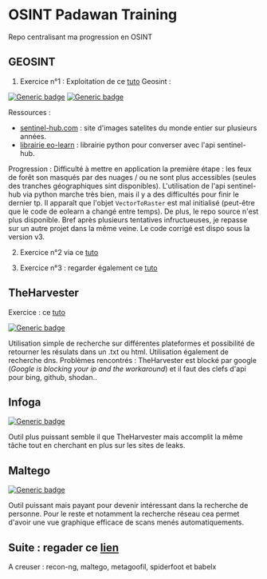 # OSINT Padawan Training
Repo centralisant ma progression en OSINT

## GEOSINT

1. Exercice n°1 : Exploitation de ce [tuto](https://towardsdatascience.com/how-to-use-open-source-satellite-data-for-your-investigative-reporting-d662cb1f9f90) Geosint :

[![Generic badge](https://img.shields.io/badge/Progression-95/100-blue.svg)](https://shields.io/)
[![Generic badge](https://img.shields.io/badge/Bloqué-erreur_code-red.svg)](https://shields.io/)

Ressources : 
- [sentinel-hub.com](https://apps.sentinel-hub.com/eo-browser/?zoom=10&lat=41.9&lng=12.5&themeId=DEFAULT-THEME) : site d'images satelites du monde entier sur plusieurs années.
- [librairie eo-learn](https://medium.com/sentinel-hub/introducing-eo-learn-ab37f2869f5c) : librairie python pour converser avec l'api sentinel-hub.

Progression :
Difficulté à mettre en application la première étape : les feux de forêt son masqués par des nuages / ou ne sont plus accessibles (seules des tranches géographiques sint disponibles).
L'utilisation de l'api sentinel-hub via python marche très bien, mais il y a des difficultés pour finir le dernier tp. Il apparaît que l'objet `VectorToRaster` est mal initialisé (peut-être que le code de eolearn a changé entre temps). De plus, le repo source n'est plus disponible. Bref après plusieurs tentatives infructueuses, je repasse sur un autre projet dans la même veine. Le code corrigé est dispo sous la version v3.

2. Exercice n°2 via ce [tuto](https://towardsdatascience.com/whats-growing-there-a5618a2e6933)

3. Exercice n°3 : regarder également ce [tuto](https://medium.com/sentinel-hub/land-cover-classification-with-eo-learn-part-1-2471e8098195)

## TheHarvester


Exercice : ce [tuto](https://null-byte.wonderhowto.com/how-to/scrape-target-email-addresses-with-theharvester-0176307/)


[![Generic badge](https://img.shields.io/badge/Progression-Terminé-green.svg)](https://shields.io/)

Utilisation simple de recherche sur différentes plateformes et possibilité de retourner les résulats dans un .txt ou html. Utilisation également de recherche dns.
Problèmes rencontrés : TheHarvester est blocké par google (*Google is blocking your ip and the workaround*) et il faut des clefs d'api pour bing, github, shodan..

## Infoga

[![Generic badge](https://img.shields.io/badge/Progression-Terminé-green.svg)](https://shields.io/)

Outil plus puissant semble il que TheHarvester mais accomplit la même tâche tout en cherchant en plus sur les sites de leaks.

## Maltego

[![Generic badge](https://img.shields.io/badge/Progression-Terminé-green.svg)](https://shields.io/)

Outil puissant mais payant pour devenir intéressant dans la recherche de personne. Pour le reste et notamment la recherche réseau cea permet d'avoir une vue graphique efficace de scans menés automatiquements.

## Suite : regader ce [lien](https://www.lemondeinformatique.fr/actualites/lire-8-outils-osint-pour-le-cyber-renseignement-80484.html)

A creuser : recon-ng, maltego, metagoofil, spiderfoot et babelx
